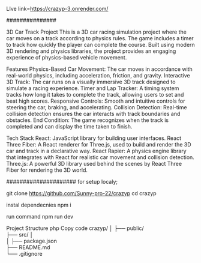 LIve link=https://crazyp-3.onrender.com/




###############


3D Car Track Project
This is a 3D car racing simulation project where the car moves on a track according to physics rules. The game includes a timer to track how quickly the player can complete the course. Built using modern 3D rendering and physics libraries, the project provides an engaging experience of physics-based vehicle movement.

Features
Physics-Based Car Movement: The car moves in accordance with real-world physics, including acceleration, friction, and gravity.
Interactive 3D Track: The car runs on a visually immersive 3D track designed to simulate a racing experience.
Timer and Lap Tracker: A timing system tracks how long it takes to complete the track, allowing users to set and beat high scores.
Responsive Controls: Smooth and intuitive controls for steering the car, braking, and accelerating.
Collision Detection: Real-time collision detection ensures the car interacts with track boundaries and obstacles.
End Condition: The game recognizes when the track is completed and can display the time taken to finish.



Tech Stack
React: JavaScript library for building user interfaces.
React Three Fiber: A React renderer for Three.js, used to build and render the 3D car and track in a declarative way.
React Rapier: A physics engine library that integrates with React for realistic car movement and collision detection.
Three.js: A powerful 3D library used behind the scenes by React Three Fiber for rendering the 3D world.



#####################
for setup localy;

git clone https://github.com/Sunny-pro-22/crazyp
cd crazyp

instal dependecnies 
npm i

run command
npm run dev


Project Structure
php
Copy code
crazyp/
│
├── public/                 
├── src/
│              
│
├── package.json             
├── README.md               
└── .gitignore               



